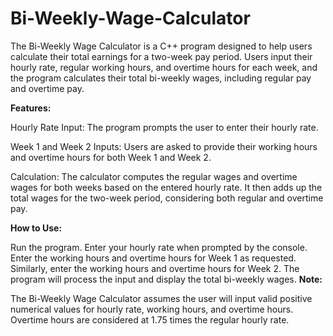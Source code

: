 # Bi-Weekly-Wage-Calculator
The Bi-Weekly Wage Calculator is a C++ program designed to help users calculate their total earnings for a two-week pay period. Users input their hourly rate, regular working hours, and overtime hours for each week, and the program calculates their total bi-weekly wages, including regular pay and overtime pay.


**Features:**

Hourly Rate Input: The program prompts the user to enter their hourly rate.

Week 1 and Week 2 Inputs: Users are asked to provide their working hours and overtime hours for both Week 1 and Week 2.

Calculation: The calculator computes the regular wages and overtime wages for both weeks based on the entered hourly rate. It then adds up the total wages for the two-week period, considering both regular and overtime pay.

**How to Use:**

Run the program.
Enter your hourly rate when prompted by the console.
Enter the working hours and overtime hours for Week 1 as requested.
Similarly, enter the working hours and overtime hours for Week 2.
The program will process the input and display the total bi-weekly wages.
**Note:**

The Bi-Weekly Wage Calculator assumes the user will input valid positive numerical values for hourly rate, working hours, and overtime hours.
Overtime hours are considered at 1.75 times the regular hourly rate.
